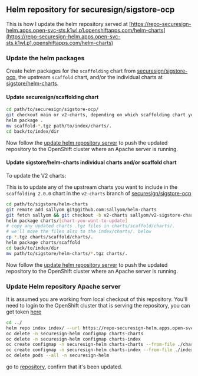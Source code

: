 ## Helm repository for securesign/sigstore-ocp

This is how I update the helm repository served at
[https://repo-securesign-helm.apps.open-svc-sts.k1wl.p1.openshiftapps.com/helm-charts](https://repo-securesign-helm.apps.open-svc-sts.k1wl.p1.openshiftapps.com/helm-charts)

### Update the helm packages

Create helm packages for the `scaffolding` chart from [securesign/sigstore-ocp](https://github.com/securesign/sigstore-ocp),
the upstream `scaffold` chart, and/or the individual charts at [sigstore/helm-charts](https://github.com/sigstore/helm-charts).

#### Update securesign/scaffolding chart

```bash
cd path/to/securesign/sigstore-ocp/
git checkout main or v2-charts, depending on which scaffolding chart you are updating
helm package .
mv scaffold-*.tgz path/to/index/charts/.
cd back/to/index/dir
```

Now follow the [update helm repository server](#update-helm-repository-server) to push the updated repository to the OpenShift cluster
where an Apache server is running.

#### Update sigstore/helm-charts individual charts and/or scaffold chart

To update the V2 charts:

This is to update any of the upstream charts you want to include in the `scaffolding 2.0.0` chart in the `v2-charts` branch of
[securesign/sigstore-ocp](https://github.com/securesign/sigstore-ocp/tree/v2-charts)

```bash
cd path/to/sigstore/helm-charts
git remote add sallyom git@github.com:sallyom/helm-charts
git fetch sallyom && git checkout -b v2-charts sallyom/v2-sigstore-charts
helm package charts/[chart-you-want-to-update]
# copy any updated charts .tgz files in charts/scaffold/charts/.
# we'll move the files also to the index/charts/. below
cp *.tgz charts/scaffold/charts/.
helm package charts/scaffold
cd back/to/index/dir
mv path/to/sigstore/helm-charts/*.tgz charts/.
```

Now follow the [update helm repository server](#update-helm-repository-server) to push the updated repository to the OpenShift cluster
where an Apache server is running.

### Update Helm repository Apache server

It is assumed you are working from local checkout of this repository.
You'll need to login to the OpenShift cluster that is serving the repository, you can get token
[here](https://oauth-openshift.apps.open-svc-sts.k1wl.p1.openshiftapps.com/oauth/token/display?code=sha256~UkZgpVvTCZshyAuvOgJEykzv_OjelSpEztyOQp8yshc&state=)

```bash
cd ../
helm repo index index/ --url https://repo-securesign-helm.apps.open-svc-sts.k1wl.p1.openshiftapps.com/helm-charts
oc delete -n securesign-helm configmap charts-charts
oc delete -n securesign-helm configmap charts-index
oc create configmap -n securesign-helm charts-charts --from-file ./charts/
oc create configmap -n securesign-helm charts-index --from-file ./index.yaml
oc delete pods --all -n securesign-helm
```

go to [repository](https://repo-securesign-helm.apps.open-svc-sts.k1wl.p1.openshiftapps.com/helm-charts),
confirm that it's been updated.
